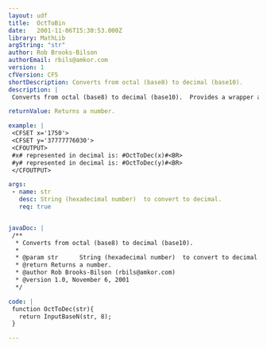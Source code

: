 ```yaml
---
layout: udf
title:  OctToBin
date:   2001-11-06T15:30:53.000Z
library: MathLib
argString: "str"
author: Rob Brooks-Bilson
authorEmail: rbils@amkor.com
version: 1
cfVersion: CF5
shortDescription: Converts from octal (base8) to decimal (base10).
description: |
 Converts from octal (base8) to decimal (base10).  Provides a wrapper around the BIF InputBaseN.  Converts both positive and negative numbers.

returnValue: Returns a number.

example: |
 <CFSET x='1750'>
 <CFSET y='37777776030'>
 <CFOUTPUT>
 #x# represented in decimal is: #OctToDec(x)#<BR>
 #y# represented in decimal is: #OctToDec(y)#<BR>
 </CFOUTPUT>

args:
 - name: str
   desc: String (hexadecimal number)  to convert to decimal.
   req: true


javaDoc: |
 /**
  * Converts from octal (base8) to decimal (base10).
  * 
  * @param str      String (hexadecimal number)  to convert to decimal. 
  * @return Returns a number. 
  * @author Rob Brooks-Bilson (rbils@amkor.com) 
  * @version 1.0, November 6, 2001 
  */

code: |
 function OctToDec(str){
   return InputBaseN(str, 8);
 }

---
```


